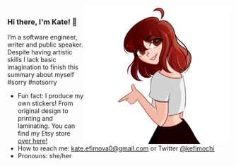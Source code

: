 <img align="right" src="https://github.com/kefimochi/kefimochi/blob/master/Transparent.png" alt="Illustration of Kate friendly showing a gun finger at the viewer" width=330px height=310px />

### Hi there, I'm Kate! 👋

I’m a software engineer, writer and public speaker. Despite having artistic skills I lack basic imagination to finish this summary about myself #sorry #notsorry

-   Fun fact: I produce my own stickers! From original design to printing and laminating. You can find my Etsy store [over here!](https://www.etsy.com/shop/KefiStore)
-   How to reach me: kate.efimova0@gmail.com or Twitter [@kefimochi](https://twitter.com/kefimochi)
-   Pronouns: she/her
